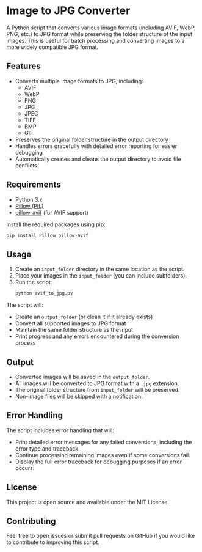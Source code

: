 
# Image to JPG Converter

A Python script that converts various image formats (including AVIF, WebP, PNG, etc.) to JPG format while preserving the folder structure of the input images. This is useful for batch processing and converting images to a more widely compatible JPG format.

## Features

- Converts multiple image formats to JPG, including:
  - AVIF
  - WebP
  - PNG
  - JPG
  - JPEG
  - TIFF
  - BMP
  - GIF
- Preserves the original folder structure in the output directory
- Handles errors gracefully with detailed error reporting for easier debugging
- Automatically creates and cleans the output directory to avoid file conflicts

## Requirements

- Python 3.x
- [Pillow (PIL)](https://pillow.readthedocs.io/en/stable/)
- [pillow-avif](https://github.com/TadashiMizukami/pillow-avif-plugin) (for AVIF support)

Install the required packages using pip:
```bash
pip install Pillow pillow-avif
```

## Usage

1. Create an `input_folder` directory in the same location as the script.
2. Place your images in the `input_folder` (you can include subfolders).
3. Run the script:
   ```bash
   python avif_to_jpg.py
   ```

The script will:
- Create an `output_folder` (or clean it if it already exists)
- Convert all supported images to JPG format
- Maintain the same folder structure as the input
- Print progress and any errors encountered during the conversion process

## Output

- Converted images will be saved in the `output_folder`.
- All images will be converted to JPG format with a `.jpg` extension.
- The original folder structure from `input_folder` will be preserved.
- Non-image files will be skipped with a notification.

## Error Handling

The script includes error handling that will:
- Print detailed error messages for any failed conversions, including the error type and traceback.
- Continue processing remaining images even if some conversions fail.
- Display the full error traceback for debugging purposes if an error occurs.

## License

This project is open source and available under the MIT License.

## Contributing

Feel free to open issues or submit pull requests on GitHub if you would like to contribute to improving this script.
